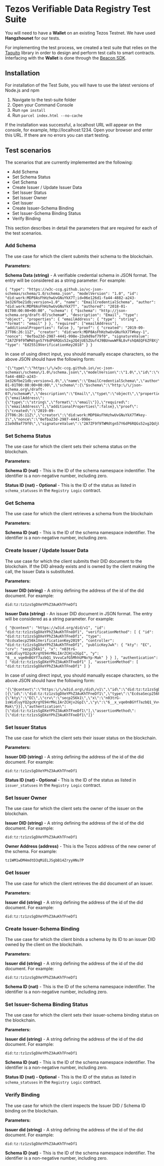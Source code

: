 # Tezos Verifiable Data Registry Test Suite

You will need to have a **Wallet** on an existing Tezos Testnet. We have used **Hangzhounet** for our tests.

For implementing the test process, we created a test suite that relies on the [Taquito](https://tezostaquito.io/) library in order to design and perform test calls to smart contracts. Interfacing with the **Wallet** is done through the [Beacon SDK](https://github.com/airgap-it/beacon-sdk).

## Installation

For installation of the Test Suite, you will have to use the latest versions of Node.js and npm

1. Navigate to the test-suite folder
2. Open your Command Console
3. Run `npm install`
4. Run `parcel index.html --no-cache`

If the installation was successful, a localhost URL will appear on the console, for example, http://localhost:1234. Open your browser and enter this URL. If there are no errors you can start testing.

## Test scenarios

The scenarios that are currently implemented are the following:

- Add Schema
- Set Schema Status
- Get Schema
- Create Issuer / Update Issuer Data
- Set Issuer Status
- Set Issuer Owner
- Get Issuer
- Create Issuer-Schema Binding
- Set Issuer-Schema Binding Status
- Verify Binding

This section describes in detail the parameters that are required for each of the test scenarios.

### Add Schema

The use case for which the client submits their schema to the blockchain.

**Parameters:**

**Schema Data (string)** - A verifiable credential schema in JSON format. The entry will be considered as a string parameter. For example:

```
{ "type": "https://w3c-ccg.github.io/vc-json-schemas/schema/1.0/schema.json", "modelVersion": "1.0", "id": "did:work:MDP8AsFhHzhwUvGNuYkX7T;id=06e126d1-fa44-4882-a243-1e326fbe21db;version=1.0", "name": "EmailCredentialSchema", "author": "did:work:MDP8AsFhHzhwUvGNuYkX7T", "authored": "2018-01-01T00:00:00+00:00", "schema": { "$schema": "http://json-schema.org/draft-07/schema#", "description": "Email", "type": "object", "properties": { "emailAddress": { "type": "string", "format": "email" } }, "required": ["emailAddress"], "additionalProperties": false }, "proof": { "created": "2019-09-27T06:26:11Z", "creator": "did:work:MDP8AsFhHzhwUvGNuYkX7T#key-1", "nonce": "0efba23d-2987-4441-998e-23a9d9af79f0", "signatureValue": "2A7ZF9f9TWMdtgn57Y6dP6RQGs52xg2QdjUESZUuf4J9BUnwwWFNL8vFshQAEQF6ZFBXjYLYNU4hzXNKc3R6y6re", "type": "Ed25519VerificationKey2018" } }
```

In case of using direct input, you should manually escape characters, so the above JSON should have the following form:

```
'{\"type\":\"https:\/\/w3c-ccg.github.io\/vc-json-schemas\/schema\/1.0\/schema.json\",\"modelVersion\":\"1.0\",\"id\":\"did:work:MDP8AsFhHzhwUvGNuYkX7T;id=06e126d1-fa44-4882-a243-1e326fbe21db;version=1.0\",\"name\":\"EmailCredentialSchema\",\"author\":\"did:work:MDP8AsFhHzhwUvGNuYkX7T\",\"authored\":\"2018-01-01T00:00:00+00:00\",\"schema\":{\"$schema\":\"http:\/\/json-schema.org\/draft-07\/schema#\",\"description\":\"Email\",\"type\":\"object\",\"properties\":{\"emailAddress\":{\"type\":\"string\",\"format\":\"email\"}},\"required\":[\"emailAddress\"],\"additionalProperties\":false},\"proof\":{\"created\":\"2019-09-27T06:26:11Z\",\"creator\":\"did:work:MDP8AsFhHzhwUvGNuYkX7T#key-1\",\"nonce\":\"0efba23d-2987-4441-998e-23a9d9af79f0\",\"signatureValue\":\"2A7ZF9f9TWMdtgn57Y6dP6RQGs52xg2QdjUESZUuf4J9BUnwwWFNL8vFshQAEQF6ZFBXjYLYNU4hzXNKc3R6y6re\",\"type\":\"Ed25519VerificationKey2018\"}}'
```

### Set Schema Status

The use case for which the client sets their schema status on the blockchain.

**Parameters:**

**Schema ID (nat)** - This is the ID of the schema namespace indentifier. The identifier is a non-negative number, including zero.

**Status ID (nat) - Optional** - This is the ID of the status as listed in `schema_statuses` in the `Registry Logic` contract.

### Get Schema

The use case for which the client retrieves a schema from the blockchain

**Parameters:**

**Schema ID (nat)** - This is the ID of the schema namespace indentifier. The identifier is a non-negative number, including zero.

### Create Issuer / Update Issuer Data

The use case for which the client submits their DID document to the blockchain. If the DID already exists and is owned by the client making the call, the Issuer Data is substituted.

**Parameters:**

**Issuer DID (string)** - A string defining the address of the id of the did document. For example:

```
did:tz:tz1zsSgDXeYPhZ3AuKhTFneDf1
```

**Issuer Data (string)** - An issuer DID document in JSON format. The entry will be considered as a string parameter. For example:

```
{ "@context": "https://w3id.org/did/v1", "id": "did:tz:tz1zsSgDXeYPhZ3AuKhTFneDf1", "verificationMethod": [ { "id": "did:tz:tz1zsSgDXeYPhZ3AuKhTFneDf1", "type": "EcdsaSecp256k1VerificationKey2019", "controller": "did:tz:tz1zsSgDXeYPhZ3AuKhTFneDf1", "publicKeyJwk": { "kty": "EC", "crv": "secp256k1", "x": "n03trG-1sWidluyYQ2gcKrgYE94rMkLIArZCHjv2GpI", "y": "6__x_vqe0nBGYf7azbQ1_VvvuCafG5MhhUPNvYp-Mak" } } ], "authentication": [ "did:tz:tz1zsSgDXeYPhZ3AuKhTFneDf1" ], "assertionMethod": [ "did:tz:tz1zsSgDXeYPhZ3AuKhTFneDf1" ] }
```

In case of using direct input, you should manually escape characters, so the above JSON should have the following form:

```
'{\"@context\":\"https:\/\/w3id.org\/did\/v1\",\"id\":\"did:tz:tz1zsSgDXeYPhZ3AuKhTFneDf1\",\"verificationMethod\":[{\"id\":\"did:tz:tz1zsSgDXeYPhZ3AuKhTFneDf1\",\"type\":\"EcdsaSecp256k1VerificationKey2019\",\"controller\":\"did:tz:tz1zsSgDXeYPhZ3AuKhTFneDf1\",\"publicKeyJwk\":{\"kty\":\"EC\",\"crv\":\"secp256k1\",\"x\":\"n03trG-1sWidluyYQ2gcKrgYE94rMkLIArZCHjv2GpI\",\"y\":\"6__x_vqe0nBGYf7azbQ1_VvvuCafG5MhhUPNvYp-Mak\"}}],\"authentication\":[\"did:tz:tz1zsSgDXeYPhZ3AuKhTFneDf1\"],\"assertionMethod\":[\"did:tz:tz1zsSgDXeYPhZ3AuKhTFneDf1\"]}'
```

### Set Issuer Status

The use case for which the client sets their issuer status on the blockchain.

**Parameters:**

**Issuer DID (string)** - A string defining the address of the id of the did document. For example:

```
did:tz:tz1zsSgDXeYPhZ3AuKhTFneDf1
```

**Status ID (nat) - Optional** - This is the ID of the status as listed in `issuer_statuses` in the `Registry Logic` contract.

### Set Issuer Owner

The use case for which the client sets the owner of the issuer on the blockchain.

**Issuer DID (string)** - A string defining the address of the id of the did document. For example:

```
did:tz:tz1zsSgDXeYPhZ3AuKhTFneDf1
```

**Owner Address (address)** - This is the Tezos address of the new owner of the schema. For example:

```
tz1WM1wDM4mdtD3qMiELJSgbB14ZryyHNu7P
```
 
### Get Issuer

The use case for which the client retrieves the did document of an issuer.

**Parameters:**

**Issuer did (string)** - A string defining the address of the id of the did document. For example:

```
did:tz:tz1zsSgDXeYPhZ3AuKhTFneDf1
```

### Create Issuer-Schema Binding

The use case for which the client binds a schema by its ID to an issuer DID owned by the client on the blockchain.

**Parameters:**

**Issuer did (string)** - A string defining the address of the id of the did document. For example:

```
did:tz:tz1zsSgDXeYPhZ3AuKhTFneDf1
```

**Schema ID (nat)** - This is the ID of the schema namespace indentifier. The identifier is a non-negative number, including zero.

### Set Issuer-Schema Binding Status

The use case for which the client sets their issuer-schema binding status on the blockchain.

**Parameters:**

**Issuer did (string)** - A string defining the address of the id of the did document. For example:

```
did:tz:tz1zsSgDXeYPhZ3AuKhTFneDf1
```

**Schema ID (nat)** - This is the ID of the schema namespace indentifier. The identifier is a non-negative number, including zero.

**Status ID (nat) - Optional** - This is the ID of the status as listed in `schema_statuses` in the `Registry Logic` contract.

### Verify Binding

The use case for which the client inspects the Issuer DID / Schema ID binding on the blockchain.

**Parameters:**

**Issuer did (string)** - A string defining the address of the id of the did document. For example:

```
did:tz:tz1zsSgDXeYPhZ3AuKhTFneDf1
```

**Schema ID (nat)** - This is the ID of the schema namespace indentifier. The identifier is a non-negative number, including zero.